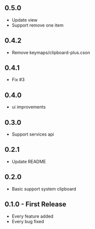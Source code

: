 ## 0.5.0
* Update view
* Support remove one item

## 0.4.2
* Remove keymaps/clipboard-plus.cson

## 0.4.1
* Fix #3

## 0.4.0
* ui improvements

## 0.3.0
* Support services api

## 0.2.1
* Update README

## 0.2.0
* Basic support system clipboard

## 0.1.0 - First Release
* Every feature added
* Every bug fixed
